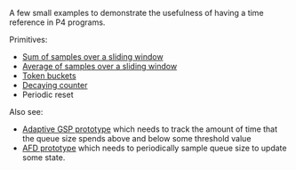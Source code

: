 
A few small examples to demonstrate the usefulness of having a
time reference in P4 programs.

Primitives:
* [Sum of samples over a sliding window](window-sum.p4)
* [Average of samples over a sliding window](window-avg.p4)
* [Token buckets](token-bucket.p4)
* [Decaying counter](counter-decay.p4)
* Periodic reset

Also see:
* [Adaptive GSP prototype](/AQM/GSP/adaptive-gsp-prototype.p4) which
  needs to track the amount of time that the queue size spends
  above and below some threshold value
* [AFD prototype](https://github.com/PIFO-TM/ns3-bmv2/blob/master/traffic-control/examples/p4-src/afd/afd.p4)
  which needs to periodically sample queue size to update some state.

